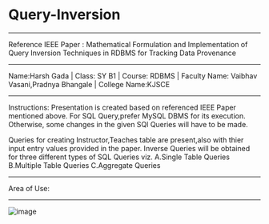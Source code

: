 # Query-Inversion
____________________________________________
Reference IEEE Paper : Mathematical Formulation and Implementation of Query Inversion Techniques in RDBMS for Tracking Data Provenance
____________________________________________
Name:Harsh Gada | Class: SY B1 | Course: RDBMS | Faculty Name: Vaibhav Vasani,Pradnya Bhangale | College Name:KJSCE
_____________________________________________
Instructions:
Presentation is created based on referenced IEEE Paper mentioned above.
For SQL Query,prefer MySQL DBMS for its execution.
Otherwise, some changes in the given SQl Queries will have to be made.

Queries for creating Instructor,Teaches table are present,also with thier input entry values provided in the paper.
Inverse Queries will be obtained for three different types of SQL Queries viz.
A.Single Table Queries
B.Multiple Table Queries
C.Aggregate Queries
_____________________________________________

Area of Use:
_____________________________________________
![image](https://user-images.githubusercontent.com/68476614/115984475-dc1d1a80-a5c4-11eb-95a3-40dd4a6cc7a1.png)

